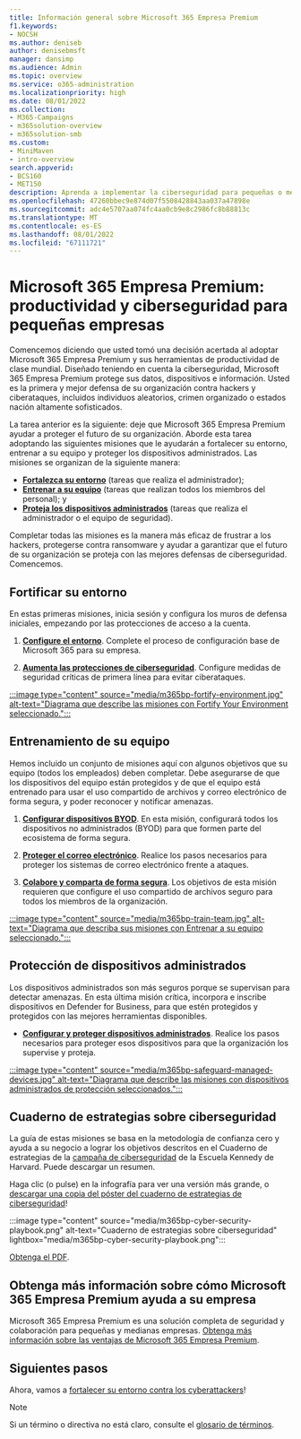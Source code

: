 ```yaml
---
title: Información general sobre Microsoft 365 Empresa Premium
f1.keywords:
- NOCSH
ms.author: deniseb
author: denisebmsft
manager: dansimp
ms.audience: Admin
ms.topic: overview
ms.service: o365-administration
ms.localizationpriority: high
ms.date: 08/01/2022
ms.collection:
- M365-Campaigns
- m365solution-overview
- m365solution-smb
ms.custom:
- MiniMaven
- intro-overview
search.appverid:
- BCS160
- MET150
description: Aprenda a implementar la ciberseguridad para pequeñas o medianas empresas con Microsoft 365 Empresa Premium. Las funcionalidades y características de ciberseguridad están optimizadas para evitar ciberataques y infracciones de seguridad, y ayudar a proteger los datos, los dispositivos y la información con ciberdefensas de alto nivel.
ms.openlocfilehash: 47260bbec9e874d07f5508428843aa037a47898e
ms.sourcegitcommit: adc4e5707aa074fc4aa0cb9e8c2986fc8b88813c
ms.translationtype: MT
ms.contentlocale: es-ES
ms.lasthandoff: 08/01/2022
ms.locfileid: "67111721"
---
```

# <a name="microsoft-365-business-premium--productivity-and-cybersecurity-for-small-business"></a>Microsoft 365 Empresa Premium: productividad y ciberseguridad para pequeñas empresas

Comencemos diciendo que usted tomó una decisión acertada al adoptar Microsoft 365 Empresa Premium y sus herramientas de productividad de clase mundial. Diseñado teniendo en cuenta la ciberseguridad, Microsoft 365 Empresa Premium protege sus datos, dispositivos e información. Usted es la primera y mejor defensa de su organización contra hackers y ciberataques, incluidos individuos aleatorios, crimen organizado o estados nación altamente sofisticados.

La tarea anterior es la siguiente: deje que Microsoft 365 Empresa Premium ayudar a proteger el futuro de su organización. Aborde esta tarea adoptando las siguientes misiones que le ayudarán a fortalecer su entorno, entrenar a su equipo y proteger los dispositivos administrados. Las misiones se organizan de la siguiente manera:

- **[Fortalezca su entorno](m365bp-setup-overview.md)** (tareas que realiza el administrador); 
- **[Entrenar a su equipo](m365bp-devices-overview.md)** (tareas que realizan todos los miembros del personal); y 
- **[Proteja los dispositivos administrados](m365bp-protect-devices.md)** (tareas que realiza el administrador o el equipo de seguridad).

Completar todas las misiones es la manera más eficaz de frustrar a los hackers, protegerse contra ransomware y ayudar a garantizar que el futuro de su organización se proteja con las mejores defensas de ciberseguridad. Comencemos.

## <a name="fortify-your-environment"></a>Fortificar su entorno

En estas primeras misiones, inicia sesión y configura los muros de defensa iniciales, empezando por las protecciones de acceso a la cuenta.

1. [**Configure el entorno**](m365bp-setup-overview.md). Complete el proceso de configuración base de Microsoft 365 para su empresa.

2. [**Aumenta las protecciones de ciberseguridad**](m365bp-security-overview.md). Configure medidas de seguridad críticas de primera línea para evitar ciberataques.

[:::image type="content" source="media/m365bp-fortify-environment.jpg" alt-text="Diagrama que describe las misiones con Fortify Your Environment seleccionado.":::](m365bp-setup-overview.md)

## <a name="train-your-team"></a>Entrenamiento de su equipo

Hemos incluido un conjunto de misiones aquí con algunos objetivos que su equipo (todos los empleados) deben completar. Debe asegurarse de que los dispositivos del equipo están protegidos y de que el equipo está entrenado para usar el uso compartido de archivos y correo electrónico de forma segura, y poder reconocer y notificar amenazas.

1. [**Configurar dispositivos BYOD**](m365bp-protect-pcs-macs.md). En esta misión, configurará todos los dispositivos no administrados (BYOD) para que formen parte del ecosistema de forma segura.

2. [**Proteger el correo electrónico**](m365bp-protect-email-overview.md). Realice los pasos necesarios para proteger los sistemas de correo electrónico frente a ataques.

3. [**Colabore y comparta de forma segura**](m365bp-collaborate-share-securely.md). Los objetivos de esta misión requieren que configure el uso compartido de archivos seguro para todos los miembros de la organización.

[:::image type="content" source="media/m365bp-train-team.jpg" alt-text="Diagrama que describa sus misiones con Entrenar a su equipo seleccionado.":::](m365bp-devices-overview.md)

## <a name="safeguard-managed-devices"></a>Protección de dispositivos administrados

Los dispositivos administrados son más seguros porque se supervisan para detectar amenazas. En esta última misión crítica, incorpora e inscribe dispositivos en Defender for Business, para que estén protegidos y protegidos con las mejores herramientas disponibles.

- [**Configurar y proteger dispositivos administrados**](m365bp-protect-devices.md). Realice los pasos necesarios para proteger esos dispositivos para que la organización los supervise y proteja.

[:::image type="content" source="media/m365bp-safeguard-managed-devices.jpg" alt-text="Diagrama que describe las misiones con dispositivos administrados de protección seleccionados.":::](m365bp-protect-devices.md)

## <a name="cybersecurity-playbook"></a>Cuaderno de estrategias sobre ciberseguridad

La guía de estas misiones se basa en la metodología de confianza cero y ayuda a su negocio a lograr los objetivos descritos en el Cuaderno de estrategias de la  [campaña de ciberseguridad](https://go.microsoft.com/fwlink/p/?linkid=2015598) de la Escuela Kennedy de Harvard. Puede descargar un resumen.

Haga clic (o pulse) en la infografía para ver una versión más grande, o [descargar una copia del póster del cuaderno de estrategias de ciberseguridad](https://download.microsoft.com/download/9/c/1/9c167271-8209-492e-acc2-38a39d1834c2/m365bp-cybersecurity-playbook.pdf)!

:::image type="content" source="media/m365bp-cyber-security-playbook.png" alt-text="Cuaderno de estrategias sobre ciberseguridad" lightbox="media/m365bp-cyber-security-playbook.png":::

[Obtenga el PDF](https://download.microsoft.com/download/9/c/1/9c167271-8209-492e-acc2-38a39d1834c2/m365bp-cybersecurity-playbook.pdf).

## <a name="learn-more-about-how-microsoft-365-business-premium-helps-your-business"></a>Obtenga más información sobre cómo Microsoft 365 Empresa Premium ayuda a su empresa

Microsoft 365 Empresa Premium es una solución completa de seguridad y colaboración para pequeñas y medianas empresas. [Obtenga más información sobre las ventajas de Microsoft 365 Empresa Premium](m365bp-secure-users.md).

## <a name="next-steps"></a>Siguientes pasos

Ahora, vamos a [fortalecer su entorno contra los cyberattackers](m365bp-setup-overview.md)!

> [!NOTE]
> Si un término o directiva no está claro, consulte el [glosario de términos](m365bp-glossary.yml).
